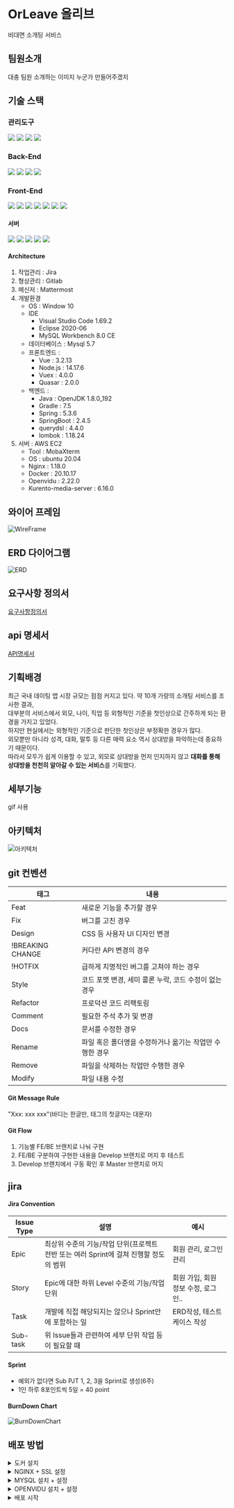 # OrLeave 올리브

비대면 소개팅 서비스

## 팀원소개

대충 팀원 소개하는 이미지
누군가 만들어주겠지

## 기술 스택

### 관리도구

<img src="https://img.shields.io/badge/GitLab-FCA121?style=for-the-badge&logo=GitLab&logoColor=white"> 
<img src="https://img.shields.io/badge/Jira-0052CC?style=for-the-badge&logo=JiraSoftware&logoColor=white"> 
<img src="https://img.shields.io/badge/Notion-000000?style=for-the-badge&logo=Notion&logoColor=white">
<img src="https://img.shields.io/badge/Mattermost-0058CC?style=for-the-badge&logo=Mattermost&logoColor=white">

### Back-End

<img src="https://img.shields.io/badge/Java-007396?style=for-the-badge&logo=ava&logoColor=white">  
<img src="https://img.shields.io/badge/spring boot-6DB33F?style=for-the-badge&logo=springboot&logoColor=white"> 
<img src="https://img.shields.io/badge/Gradle-02303A?style=for-the-badge&logo=Gradle&logoColor=white"> 
<img src="https://img.shields.io/badge/mysql-4479A1?style=for-the-badge&logo=mysql&logoColor=white">

### Front-End

<img src="https://img.shields.io/badge/HTML-E34F26?style=for-the-badge&logo=HTML5&logoColor=white"> 
<img src="https://img.shields.io/badge/CSS-1572B6?style=for-the-badge&logo=CSS3&logoColor=white">
<img src="https://img.shields.io/badge/JavaScript-F7DF1E?style=for-the-badge&logo=JavaScript&logoColor=black">
<img src="https://img.shields.io/badge/npm-CB3837?style=for-the-badge&logo=npm&logoColor=white"> 
<img src="https://img.shields.io/badge/vue.js-4FC08D?style=for-the-badge&logo=vue.js&logoColor=white">
<img src="https://img.shields.io/badge/nodejs-339933?style=for-the-badge&logo=node.js&logoColor=white">
<img src="https://img.shields.io/badge/quasar-1976D2?style=for-the-badge&logo=quasar&logoColor=white">

#### 서버

<img src="https://img.shields.io/badge/ubuntu-E95420?style=for-the-badge&logo=Ubuntu&logoColor=white"> 
<img src="https://img.shields.io/badge/Docker-2496ED?style=for-the-badge&logo=Docker&logoColor=white"> 
<img src="https://img.shields.io/badge/nginx-009639?style=for-the-badge&logo=NGINX&logoColor=white"> 
<img src="https://img.shields.io/badge/Openvidu-ffcd00?style=for-the-badge&logo=&logoColor=black">
<img src="https://img.shields.io/badge/kurento-ffcd00?style=for-the-badge&logo=&logoColor=black">

#### Architecture

1. 작업관리 : Jira
2. 형상관리 : Gitlab
3. 메신저 : Mattermost
4. 개발환경
   - OS : Window 10
   - IDE
     - Visual Studio Code 1.69.2
     - Eclipse 2020-06
     - MySQL Workbench 8.0 CE
   - 데이터베이스 : Mysql 5.7
   - 프론트엔드 :
     - Vue : 3.2.13
     - Node.js : 14.17.6
     - Vuex : 4.0.0
     - Quasar : 2.0.0
   - 백엔드 :
     - Java : OpenJDK 1.8.0_192
     - Gradle : 7.5
     - Spring : 5.3.6
     - SpringBoot : 2.4.5
     - querydsl : 4.4.0
     - lombok : 1.18.24
5. 서버 : AWS EC2
   - Tool : MobaXterm
   - OS : ubuntu 20.04
   - Nginx : 1.18.0
   - Docker : 20.10.17
   - Openvidu : 2.22.0
   - Kurento-media-server : 6.16.0

## 와이어 프레임

![WireFrame](/uploads/4f7604e3072d3c260a74d1a469f2c1ad/WireFrame.PNG)

## ERD 다이어그램

![ERD](/uploads/01b894e01d525c9e802bd3f56d58b071/ERD.png)

## 요구사항 정의서
[요구사항정의서](https://docs.google.com/spreadsheets/d/1iBTKCzx7lzYH7YWYYFgMEQgo3bqs2lh0LCCXyjAavOA/edit#gid=0)

## api 명세서
[API명세서](https://docs.google.com/spreadsheets/d/1ihB1o0xKKdK35dzXh3goaO711LWoWAnFTGnUXBgJTcc/edit#gid=0)

## 기획배경
최근 국내 데이팅 앱 시장 규모는 점점 커지고 있다. 약 10개 가량의 소개팅 서비스를 조사한 결과,<br /> 
대부분의 서비스에서 외모, 나이, 직업 등 외형적인 기준을 첫인상으로 간주하게 되는 환경을 가지고 있었다. <br />
하지만 현실에서는 외형적인 기준으로 판단한 첫인상은 부정확한 경우가 많다. <br />
외모뿐만 아니라 성격, 대화, 말투 등 다른 매력 요소 역시 상대방을 파악하는데 중요하기 때문이다.<br />
따라서 모두가 쉽게 이용할 수 있고, 외모로 상대방을 먼저 인지하지 않고 **대화를 통해 상대방을 천천히 알아갈 수 있는 서비스**를 기획했다.

## 세부기능

gif 사용

## 아키텍처
![아키텍처](/uploads/246a7f941b5b016dd92b801780cfe331/아키텍처.png)

## git 컨벤션

| 태그             | 내용                                                    |
| ---------------- | ------------------------------------------------------- |
| Feat             | 새로운 기능을 추가할 경우                               |
| Fix              | 버그를 고친 경우                                        |
| Design           | CSS 등 사용자 UI 디자인 변경                            |
| !BREAKING CHANGE | 커다란 API 변경의 경우                                  |
| !HOTFIX          | 급하게 치명적인 버그를 고쳐야 하는 경우                 |
| Style            | 코드 포맷 변경, 세미 콜론 누락, 코드 수정이 없는 경우   |
| Refactor         | 프로덕션 코드 리팩토링                                  |
| Comment          | 필요한 주석 추가 및 변경                                |
| Docs             | 문서를 수정한 경우                                      |
| Rename           | 파일 혹은 폴더명을 수정하거나 옮기는 작업만 수행한 경우 |
| Remove           | 파일을 삭제하는 작업만 수행한 경우                      |
| Modify           | 파일 내용 수정                                          |

#### Git Message Rule

"Xxx: xxx xxx"(바디는 한글만, 태그의 첫글자는 대문자)

#### Git Flow

1. 기능별 FE/BE 브랜치로 나눠 구현
2. FE/BE 구분하여 구현한 내용을 Develop 브랜치로 머지 후 테스트
3. Develop 브랜치에서 구동 확인 후 Master 브랜치로 머지

## jira

#### Jira Convention

| Issue Type | 설명                                                                                  | 예시                                |
| ---------- | ------------------------------------------------------------------------------------- | ----------------------------------- |
| Epic       | 최상위 수준의 기능/작업 단위(프로젝트 전반 또는 여러 Sprint에 걸쳐 진행할 정도의 범위 | 회원 관리, 로그인 관리              |
| Story      | Epic에 대한 하위 Level 수준의 기능/작업 단위                                          | 회원 가입, 회원 정보 수정, 로그인.. |
| Task       | 개발에 직접 해당되지는 않으나 Sprint안에 포함하는 일                                  | ERD작성, 테스트케이스 작성          |
| Sub-task   | 위 Issue들과 관련하여 세부 단위 작업 등이 필요할 때                                   |                                     |

#### Sprint

- 예외가 없다면 Sub PJT 1, 2, 3을 Sprint로 생성(6주)
- 1인 하루 8포인트씩 5일 = 40 point

#### BurnDown Chart

![BurnDownChart](/uploads/bb2a3855eceac642b46fbc85efe14a5f/BurnDownChart.PNG)

## 배포 방법

<details>
<summary>도커 설치</summary>
<div markdown="1">

```
#설치 고려사항 확인 64bit, 리눅스 커널정보(3.10 이상)
uname -a

#설치 가능한 리스트 업데이트
sudo apt-get update

sudo apt-get install -y \
apt-transport-https \
curl \
ca-certificates \
software-properties-common

#docker의 공식 GPG(GNU Privacy Guard) key를 추가
sudo curl -fsSL https://download.docker.com/linux/ubuntu/gpg | sudo apt-key add -

#추가된 키 + 도커에서 배포한 키확인
sudo apt-key fingerprint
sudo apt-key fingerprint 0EBFCD88

#debian 계열의 docker repository 추가 후 apt update 수행
sudo add-apt-repository \
"deb [arch=amd64] https://download.docker.com/linux/ubuntu $(lsb_release -cs) stable"

sudo apt-get update
#docker CE 버전 설치
sudo apt-get install docker-ce

#sudo 없이 도커 사용
sudo usermod -aG docker zeff
sudo systemctl enable docker
sudo systemctl restart docker
sudo reboot

#도커 컴포즈 설치
sudo curl -L \
"https://github.com/docker/compose/releases/download/1.27.4/dockercompose -$(uname -s)-$(uname -m)"\
-o /usr/local/bin/docker-compose
sudo chmod +x /usr/local/bin/docker-compose
```

</div>
</details>

<details>
<summary>NGINX + SSL 설정</summary>
<div markdown="1">

```
#nginx 설치
sudo apt-get update
sudo apt-get install nginx
sudo systemctl start nginx
sudo systemctl status nginx

#active면 동작중
● nginx.service - A high performance web server and a reverse proxy server
     Loaded: loaded (/lib/systemd/system/nginx.service; enabled; vendor preset: enabled)
     Active: active (running) since Fri 2022-08-05 23:07:26 KST; 1 weeks 4 days ago
		 ...
		 ...

#SSL 설정
#https://certbot.eff.org/instructions?ws=apache&os=ubuntufocal 참고

#snap 패키지 관리 툴 설지
apt-get install snapd

#snap 최신화
sudo snap install core
sudo snap refresh core

#certbot 설치
sudo snap install --classic certbot

#ln 명령어로 cli에서 certbot 커맨드 사용가능하게 설정
sudo ln -s /snap/bin/certbot /usr/bin/certbot

#ssl 인증서 발급
sudo certbot certonly --nginx -d i7a502.p.ssafy.io

#프록시 설정
cd /etc/nginx/sites-available
sudo vi orleave

server {
        location /{ # /로 시작하는 url은 http://localhost:3000으로 중계(프론트엔드)
                proxy_pass http://localhost:3000;
                proxy_http_version 1.1;
                proxy_set_header Upgrade $http_upgrade;
                proxy_set_header Connection "Upgrade";
                proxy_set_header Host $host;
        }

        location /api { # /api로 시작하는 url은 http://localhost:8181/api으로 중계(백엔드)
                proxy_pass http://localhost:8181/api;
        }

        listen 443 ssl;
        ssl_certificate /etc/letsencrypt/live/i7a502.p.ssafy.io/fullchain.pem;
        ssl_certificate_key /etc/letsencrypt/live/i7a502.p.ssafy.io/privkey.pem;
				# include /etc/letsencrypt/options-ssl-nginx.conf;
        # ssl_dhparam /etc/letsencrypt/ssl-dhparams.pem;
}

server {
        if ($host = i7a502.p.ssafy.io) {
                return 301 https://$host$request_uri;
        }

                listen 80;
                server_name i7a502.p.ssafy.io;
        return 404;
}
```

</div>
</details>

<details>
<summary>MYSQL 설치 + 설정</summary>
<div markdown="1">

```
#nginx 설치
sudo apt-get update
sudo apt-get install nginx
sudo systemctl start nginx
sudo systemctl status nginx

#active면 동작중
● nginx.service - A high performance web server and a reverse proxy server
     Loaded: loaded (/lib/systemd/system/nginx.service; enabled; vendor preset: enabled)
     Active: active (running) since Fri 2022-08-05 23:07:26 KST; 1 weeks 4 days ago
		 ...
		 ...

#SSL 설정
#https://certbot.eff.org/instructions?ws=apache&os=ubuntufocal 참고

#snap 패키지 관리 툴 설지
apt-get install snapd

#snap 최신화
sudo snap install core
sudo snap refresh core

#certbot 설치
sudo snap install --classic certbot

#ln 명령어로 cli에서 certbot 커맨드 사용가능하게 설정
sudo ln -s /snap/bin/certbot /usr/bin/certbot

#ssl 인증서 발급
sudo certbot certonly --nginx -d i7a502.p.ssafy.io

#프록시 설정
cd /etc/nginx/sites-available
sudo vi orleave

server {
        location /{ # /로 시작하는 url은 http://localhost:3000으로 중계(프론트엔드)
                proxy_pass http://localhost:3000;
                proxy_http_version 1.1;
                proxy_set_header Upgrade $http_upgrade;
                proxy_set_header Connection "Upgrade";
                proxy_set_header Host $host;
        }

        location /api { # /api로 시작하는 url은 http://localhost:8181/api으로 중계(백엔드)
                proxy_pass http://localhost:8181/api;
        }

        listen 443 ssl;
        ssl_certificate /etc/letsencrypt/live/i7a502.p.ssafy.io/fullchain.pem;
        ssl_certificate_key /etc/letsencrypt/live/i7a502.p.ssafy.io/privkey.pem;
				# include /etc/letsencrypt/options-ssl-nginx.conf;
        # ssl_dhparam /etc/letsencrypt/ssl-dhparams.pem;
}

server {
        if ($host = i7a502.p.ssafy.io) {
                return 301 https://$host$request_uri;
        }

                listen 80;
                server_name i7a502.p.ssafy.io;
        return 404;
}
```

</div>
</details>

<details>
<summary>OPENVIDU 설치 + 설정</summary>
<div markdown="1">

```
#권장 설치 경로
cd /opt
#오픈비두 설치
sudo curl https://s3-eu-west-1.amazonaws.com/aws.openvidu.io/install_openvidu_latest.sh | sudo bash
cd openvidu
sudo vi .env

...
# For example: 198.51.100.1, or openvidu.example.com
DOMAIN_OR_PUBLIC_IP=(도메인 또는 아이피 주소값)

# OpenVidu SECRET used for apps to connect to OpenVidu server and users to access to OpenVidu Dashboard
OPENVIDU_SECRET=(원하는 비밀번호)

# Certificate type:
# - selfsigned:  Self signed certificate. Not recommended for production use.
#                Users will see an ERROR when connected to web page.
# - owncert:     Valid certificate purchased in a Internet services company.
#                Please put the certificates files inside folder ./owncert
#                with names certificate.key and certificate.cert
# - letsencrypt: Generate a new certificate using letsencrypt. Please set the
#                required contact email for Let's Encrypt in LETSENCRYPT_EMAIL
#                variable.
CERTIFICATE_TYPE=letsencrypt

# If CERTIFICATE_TYPE=letsencrypt, you need to configure a valid email for notifications
LETSENCRYPT_EMAIL=(원하는 이메일)

# Proxy configuration
# If you want to change the ports on which openvidu listens, uncomment the following lines

# Allows any request to http://DOMAIN_OR_PUBLIC_IP:HTTP_PORT/ to be automatically
# redirected to https://DOMAIN_OR_PUBLIC_IP:HTTPS_PORT/.
# WARNING: the default port 80 cannot be changed during the first boot
# if you have chosen to deploy with the option CERTIFICATE_TYPE=letsencrypt
HTTP_PORT=8442

# Changes the port of all services exposed by OpenVidu.
# SDKs, REST clients and browsers will have to connect to this port
HTTPS_PORT=8443
...
...


# openvidu 시작
./openvidu start


#실행 확인
docker ps
CONTAINER ID   IMAGE                                 COMMAND                  CREATED       STATUS                 PORTS                                                                                                      NAMES
...
536b9d2aa576   openvidu/openvidu-call:2.22.0         "docker-entrypoint.s…"   12 days ago   Up 12 days                                                                                                                        openvidu_app_1
9c545ec31f46   openvidu/openvidu-proxy:2.22.0        "/docker-entrypoint.…"   12 days ago   Up 12 days                                                                                                                        openvidu_nginx_1
e8b8f6b32376   kurento/kurento-media-server:6.16.0   "/entrypoint.sh"         12 days ago   Up 12 days (healthy)                                                                                                              openvidu_kms_1
2d628a6220df   openvidu/openvidu-coturn:2.22.0       "docker-entrypoint.s…"   12 days ago   Up 12 days             0.0.0.0:3478->3478/tcp, 0.0.0.0:3478->3478/udp, :::3478->3478/tcp, :::3478->3478/udp, 5349/tcp, 5349/udp   openvidu_coturn_1
9c39965ecd39   openvidu/openvidu-server:2.22.0       "/usr/local/bin/entr…"   12 days ago   Up 12 days                                                                                                                        openvidu_openvidu-server_1
```

</div>
</details>

<details>
<summary>배포 시작</summary>
<div markdown="1">

```
sudo apt-get install git
git clone (해당 레포지토리 url)
(기타의 ignore파일을 지정된 장소에 복사)
(빌드 상세에서 설명한대로 백엔드, 프론트엔드 각각 빌드)
(각각의 Dockerfile이 위치한 디렉토리에서 아래의 커맨드 실행)

#백엔드
docker build -t orleave_backend:0.1 .
docker stop orleave
docker run --rm --name orleave -d -p 8181:8181 orleave_backend:0.1

#프론트엔드
docker build -t nginx-vue:0.1 .
docker stop nginx_vue
docker run --rm --name nginx_vue -d -p 3000:80 nginx-vue:0.

#openvidu 배포
cd /opt/openvidu
./openvidu start
```

</div>
</detail>
